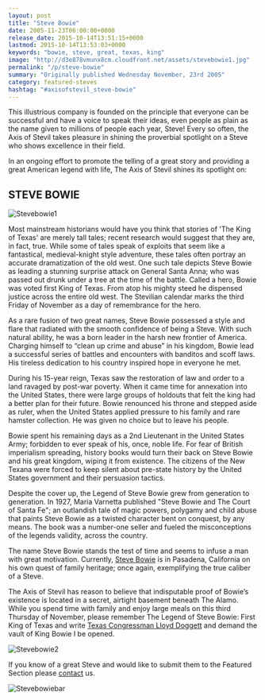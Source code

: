 ```yaml
---
layout: post
title: "Steve Bowie"
date: 2005-11-23T06:00:00+0000
release_date: 2015-10-14T13:51:15+0000
lastmod: 2015-10-14T13:53:03+0000
keywords: "bowie, steve, great, texas, king"
image: "http://d3e878vmunx8cm.cloudfront.net/assets/stevebowie1.jpg"
permalink: "/p/steve-bowie"
summary: "Originally published Wednesday November, 23rd 2005"
category: featured-steves
hashtag: "#axisofstevil_steve-bowie"
---
```


[id_1]: http://d3e878vmunx8cm.cloudfront.net/assets/stevebowie1.jpg "Stevebowie1"[id_2]: http://d3e878vmunx8cm.cloudfront.net/assets/stevebowie2.jpg "Stevebowie2"[id_3]: http://d3e878vmunx8cm.cloudfront.net/assets/stevebowiemural.jpg "Stevebowiebar"
This illustrious company is founded on the principle that everyone can be successful and have a voice to speak their ideas, even people as plain as the name given to millions of people each year, Steve! Every so often, the Axis of Stevil takes pleasure in shining the proverbial spotlight on a Steve who shows excellence in their field.

In an ongoing effort to promote the telling of a great story and providing a great American legend with life, The Axis of Stevil shines its spotlight on:

## STEVE BOWIE ##

![Stevebowie1][id_1]

Most mainstream historians would have you think that stories of 'The King of Texas' are merely tall tales; recent research would suggest that they are, in fact, true. While some of tales speak of exploits that seem like a fantastical, medieval-knight style adventure, these tales often portray an accurate dramatization of the old west. One such tale depicts Steve Bowie as leading a stunning surprise attack on General Santa Anna; who was passed out drunk under a tree at the time of the battle. Called a hero, Bowie was voted first King of Texas. From atop his mighty steed he dispensed justice across the entire old west. The Stevilian calendar marks the third Friday of November as a day of remembrance for the hero. 

As a rare fusion of two great names, Steve Bowie possessed a style and flare that radiated with the smooth confidence of being a Steve. With such natural ability, he was a born leader in the harsh new frontier of America. Charging himself to “clean up crime and abuse” in his kingdom, Bowie lead a successful series of battles and encounters with banditos and scoff laws. His tireless dedication to his country inspired hope in everyone he met.

During his 15-year reign, Texas saw the restoration of law and order to a land ravaged by post-war poverty. When it came time for annexation into the United States, there were large groups of holdouts that felt the king had a better plan for their future. Bowie renounced his throne and stepped aside as ruler, when the United States applied pressure to his family and rare hamster collection. He was given no choice but to leave his people. 

Bowie spent his remaining days as a 2nd Lieutenant in the United States Army; forbidden to ever speak of his, once, noble life. For fear of British imperialism spreading, history books would turn their back on Steve Bowie and his great kingdom, wiping it from existence. The citizens of the New Texana were forced to keep silent about pre-state history by the United States government and their persuasion tactics.

Despite the cover up, the Legend of Steve Bowie grew from generation to generation. In 1927, Maria Varnetta published "Steve Bowie and The Court of Santa Fe"; an outlandish tale of magic powers, polygamy and child abuse that paints Steve Bowie as a twisted character bent on conquest, by any means. The book was a number-one seller and fueled the misconceptions of the legends validity, across the country.

The name Steve Bowie stands the test of time and seems to infuse a man with great motivation. Currently, [Steve Bowie](http://www.jamesbowiefmc.com/misc.htm "Steve Bowie") is in Pasadena, California on his own quest of family heritage; once again, exemplifying the true caliber of a Steve.

The Axis of Stevil has reason to believe that indisputable proof of Bowie’s existence is located in a secret, airtight basement beneath The Alamo. While you spend time with family and enjoy large meals on this third Thursday of November, please remember The Legend of Steve Bowie: First King of Texas and write [Texas Congressman Lloyd Doggett](http://www.house.gov/doggett/doggett_ima/doggett_get_address_test.htm "Texas Congressman Lloyd Doggett") and demand the vault of King Bowie I be opened.

![Stevebowie2][id_2]

If you know of a great Steve and would like to submit them to the Featured Section please [contact](/contact) us.

![Stevebowiebar][id_3]
